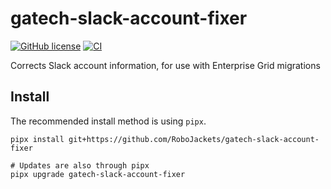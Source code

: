 # gatech-slack-account-fixer
[![GitHub license](https://img.shields.io/github/license/RoboJackets/gatech-slack-account-fixer)](https://github.com/RoboJackets/gatech-slack-account-fixer/blob/main/LICENSE) [![CI](https://concourse.robojackets.org/api/v1/teams/information-technology/pipelines/gatech-slack-account-fixer/jobs/build-main/badge)](https://concourse.robojackets.org/teams/information-technology/pipelines/gatech-slack-account-fixer)

Corrects Slack account information, for use with Enterprise Grid migrations

## Install
The recommended install method is using `pipx`.

```shell
pipx install git+https://github.com/RoboJackets/gatech-slack-account-fixer

# Updates are also through pipx
pipx upgrade gatech-slack-account-fixer
```
